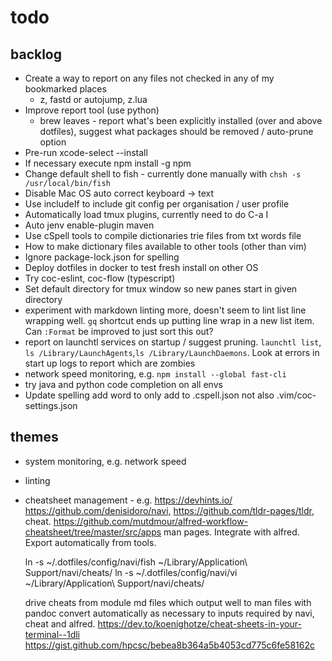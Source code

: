 # todo

## backlog

- Create a way to report on any files not checked in any of my bookmarked places
  - z, fastd or autojump, z.lua
- Improve report tool (use python)
  - brew leaves - report what's been explicitly installed (over and above
    dotfiles), suggest what packages should be removed / auto-prune option
- Pre-run xcode-select --install
- If necessary execute npm install -g npm
- Change default shell to fish - currently done manually with
  `chsh -s /usr/local/bin/fish`
- Disable Mac OS auto correct keyboard -> text
- Use includeIf to include git config per organisation / user profile
- Automatically load tmux plugins, currently need to do C-a I
- Auto jenv enable-plugin maven
- Use cSpell tools to compile dictionaries trie files from txt words file
- How to make dictionary files available to other tools (other than vim)
- Ignore package-lock.json for spelling
- Deploy dotfiles in docker to test fresh install on other OS
- Try coc-eslint, coc-flow (typescript)
- Set default directory for tmux window so new panes start in given directory
- experiment with markdown linting more, doesn't seem to lint list line wrapping
  well. `gq` shortcut ends up putting line wrap in a new list item. Can `:Format`
  be improved to just sort this out?
- report on launchtl services on startup / suggest pruning. `launchtl list`,
  `ls /Library/LaunchAgents`,`ls /Library/LaunchDaemons`. Look at errors in start
  up logs to report which are zombies
- network speed monitoring, e.g. `npm install --global fast-cli`
- try java and python code completion on all envs
- Update spelling add word to only add to .cspell.json not also
  .vim/coc-settings.json

## themes

- system monitoring, e.g. network speed
- linting
- cheatsheet management - e.g. <https://devhints.io/>
    <https://github.com/denisidoro/navi,>
    <https://github.com/tldr-pages/tldr>, cheat.
    <https://github.com/mutdmour/alfred-workflow-cheatsheet/tree/master/src/apps>
    man pages. Integrate with alfred. Export automatically from tools.

    ln -s ~/.dotfiles/config/navi/fish ~/Library/Application\ Support/navi/cheats/
    ln -s ~/.dotfiles/config/navi/vi ~/Library/Application\ Support/navi/cheats/

  drive cheats from module md files which output well to man files with pandoc
  convert automatically as necessary to inputs required by navi, cheat and
  alfred.
  <https://dev.to/koenighotze/cheat-sheets-in-your-terminal--1dli>
  <https://gist.github.com/hpcsc/bebea8b364a5b4053cd775c6fe58162c>

